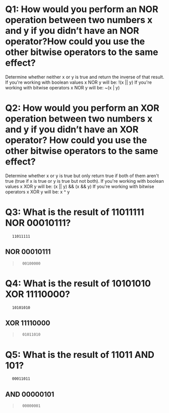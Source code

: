 # Q1: How would you perform an NOR operation between two numbers x and y if you didn’t have an NOR operator?How could you use the other bitwise operators to the same effect?

Determine whether neither x or y is true and return the inverse of that result.
If you're working with boolean values x NOR y will be: !(x || y)
If you're working with bitwise operators x NOR y will be: ~(x | y)

# Q2: How would you perform an XOR operation between two numbers x and y if you didn’t have an XOR operator? How could you use the other bitwise operators to the same effect?

Determine whether x or y is true but only return true if both of them aren't true (true if x is true or y is true but not both).
If you're working with boolean values x XOR y will be: (x || y) && (x && y)
If you're working with bitwise operators x XOR y will be: x ^ y

# Q3: What is the result of 11011111 NOR 00010111?

       11011111
NOR    00010111
---------------
>       00100000

# Q4: What is the result of 10101010 XOR 11110000?

       10101010
XOR    11110000
---------------
>       01011010

# Q5: What is the result of 11011 AND 101?
       00011011
AND    00000101
---------------
>       00000001
